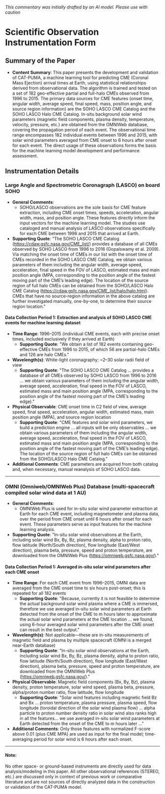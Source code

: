 _This commentary was initially drafted by an AI model. Please use with caution_

# Scientific Observation Instrumentation Form

## Summary of the Paper
- **Content Summary**: This paper presents the development and validation of CAT-PUMA, a machine learning tool for predicting CME (Coronal Mass Ejection) arrival times at Earth, using statistical relationships derived from observational data. The algorithm is trained and tested on a set of 182 geo-effective partial and full-halo CMEs observed from 1996 to 2015. The primary data sources for CME features (onset time, angular width, average speed, final speed, mass, position angle, and source region information) are the SOHO LASCO CME Catalog and the SOHO LASCO Halo CME Catalog. In-situ background solar wind parameters (magnetic field components, plasma density, temperature, velocity, pressure, etc.) are obtained from the OMNIWeb database, covering the propagation period of each event. The observational time range encompasses 182 individual events between 1996 and 2015, with solar wind parameters averaged from CME onset to 6 hours after onset for each event. The direct usage of these observations forms the basis for the machine learning model development and performance assessment.

## Instrumentation Details

### Large Angle and Spectrometric Coronagraph (LASCO) on board SOHO
- **General Comments**:
  - SOHO/LASCO observations are the sole basis for CME feature extraction, including CME onset times, speeds, acceleration, angular width, mass, and position angle. These features directly inform the input vectors for the machine learning model. The studies use cataloged and manual analysis of LASCO observations specifically for each CME between 1996 and 2015 that arrived at Earth.
- **Supporting Quote**: "The SOHO LASCO CME Catalog (https://cdaw.gsfc.nasa.gov/CME_list/) provides a database of all CMEs observed by SOHO LASCO from 1996 to 2016 (Gopalswamy et al. 2009). Via matching the onset time of CMEs in our list with the onset time of CMEs recorded in the SOHO LASCO CME Catalog, we obtain various parameters of them including the angular width, average speed, acceleration, final speed in the FOV of LASCO, estimated mass and main position angle (MPA, corresponding to the position angle of the fastest moving part of the CME’s leading edge). The location of the source region of full halo CMEs can be obtained from the SOHO/LASCO Halo CME Catalog (https://cdaw.gsfc.nasa.gov/CME_list/halo/halo.html). CMEs that have no source-region information in the above catalog are further investigated manually, one-by-one, to determine their source region location."

#### Data Collection Period 1: Extraction and analysis of SOHO LASCO CME events for machine learning dataset
- **Time Range**: 1996–2015 (individual CME events, each with precise onset times, included exclusively if they arrived at Earth)
  - **Supporting Quote**: "We obtain a list of 182 events containing geo-effective CMEs from 1996 to 2015, of which 56 are partial-halo CMEs and 126 are halo CMEs."
- **Wavelength(s)**: White-light coronagraphy; ~2–30 solar radii field of view
  - **Supporting Quote**: "The SOHO LASCO CME Catalog ... provides a database of all CMEs observed by SOHO LASCO from 1996 to 2016 ... we obtain various parameters of them including the angular width, average speed, acceleration, final speed in the FOV of LASCO, estimated mass and main position angle (MPA, corresponding to the position angle of the fastest moving part of the CME’s leading edge)."
- **Physical Observable**: CME onset time in C2 field of view, average speed, final speed, acceleration, angular width, estimated mass, main position angle (MPA), and source region location
  - **Supporting Quote**: "CME features and solar wind parameters, we build a prediction engine ... all inputs will be only observables ... we obtain various parameters of them including the angular width, average speed, acceleration, final speed in the FOV of LASCO, estimated mass and main position angle (MPA, corresponding to the position angle of the fastest moving part of the CME’s leading edge). The location of the source region of full halo CMEs can be obtained from the SOHO/LASCO Halo CME Catalog."
- **Additional Comments**: CME parameters are acquired from both catalog and, when necessary, manual reanalysis of SOHO LASCO data.

---

### OMNI (Omniweb/OMNIWeb Plus) Database (multi-spacecraft compiled solar wind data at 1 AU)
- **General Comments**:
  - OMNIWeb Plus is used for in-situ solar wind parameter extraction at Earth for each CME event, including magnetometer and plasma data, over the period from CME onset until 6 hours after onset for each event. These parameters serve as input features for the machine learning analysis.
- **Supporting Quote**: "In-situ solar wind observations at the Earth, including solar wind Bx, By, Bz, plasma density, alpha to proton ratio, flow latitude (North/South direction), flow longitude (East/West direction), plasma beta, pressure, speed and proton temperature, are downloaded from the OMNIWeb Plus (https://omniweb.gsfc.nasa.gov/)."

#### Data Collection Period 1: Averaged in-situ solar wind parameters after each CME onset
- **Time Range**: For each CME event from 1996–2015, OMNI data are averaged from the CME onset time to six hours post-onset; this is repeated for all 182 events
  - **Supporting Quote**: "Because, currently it is not feasible to determine the actual background solar wind plasma where a CME is immersed, therefore we use averaged in-situ solar wind parameters at Earth detected from the onset of the CME to m hours later to approximate the actual solar wind parameters at the CME location ... we found, using 6-hour averaged solar wind parameters after the CME onset can result in the best output."
- **Wavelength(s)**: Not applicable—these are in-situ measurements of magnetic field and plasma by multiple spacecraft (OMNI is a merged near-Earth database)
  - **Supporting Quote**: "In-situ solar wind observations at the Earth, including solar wind Bx, By, Bz, plasma density, alpha to proton ratio, flow latitude (North/South direction), flow longitude (East/West direction), plasma beta, pressure, speed and proton temperature, are downloaded from the OMNIWeb Plus (https://omniweb.gsfc.nasa.gov/)."
- **Physical Observable**: Magnetic field components (Bx, By, Bz), plasma density, proton temperature, solar wind speed, plasma beta, pressure, alpha/proton number ratio, flow latitude, flow longitude
  - **Supporting Quote**: "Solar wind features including magnetic field Bz and Bx ... proton temperature, plasma pressure, plasma speed, flow longitude (toroidal direction of the solar wind plasma flow) ... alpha particle to proton number density ratio in solar wind also ranks high in all the features... we use averaged in-situ solar wind parameters at Earth detected from the onset of the CME to m hours later ..."
- **Additional Comments**: Only those features with normalized F-score above 0.01 (plus CME MPA) are used as input for the final model; time-averaging period for solar wind is 6 hours after each onset.

---

#### Note:
No other space- or ground-based instruments are directly used for data analysis/modeling in this paper. All other observational references (STEREO, etc.) are discussed only in context of previous work or comparative literature and are not sources of directly analyzed data in the construction or validation of the CAT-PUMA model.

